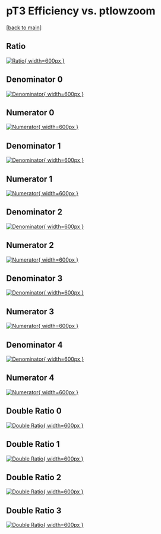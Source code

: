 # pT3 Efficiency vs. ptlowzoom

[[back to main](./)]



## Ratio

[![Ratio](../mtv/var/pT3_vtr_321_1_eff_ptlowzoom.png){ width=600px }](../mtv/var/pT3_vtr_321_1_eff_ptlowzoom.pdf)

## Denominator 0

[![Denominator](../mtv/den/pT3_vtr_321_1_eff_ptlowzoom_den0.png){ width=600px }](../mtv/den/pT3_vtr_321_1_eff_ptlowzoom_den0.pdf)

## Numerator 0

[![Numerator](../mtv/num/pT3_vtr_321_1_eff_ptlowzoom_num0.png){ width=600px }](../mtv/num/pT3_vtr_321_1_eff_ptlowzoom_num0.pdf)

## Denominator 1

[![Denominator](../mtv/den/pT3_vtr_321_1_eff_ptlowzoom_den1.png){ width=600px }](../mtv/den/pT3_vtr_321_1_eff_ptlowzoom_den1.pdf)

## Numerator 1

[![Numerator](../mtv/num/pT3_vtr_321_1_eff_ptlowzoom_num1.png){ width=600px }](../mtv/num/pT3_vtr_321_1_eff_ptlowzoom_num1.pdf)

## Denominator 2

[![Denominator](../mtv/den/pT3_vtr_321_1_eff_ptlowzoom_den2.png){ width=600px }](../mtv/den/pT3_vtr_321_1_eff_ptlowzoom_den2.pdf)

## Numerator 2

[![Numerator](../mtv/num/pT3_vtr_321_1_eff_ptlowzoom_num2.png){ width=600px }](../mtv/num/pT3_vtr_321_1_eff_ptlowzoom_num2.pdf)

## Denominator 3

[![Denominator](../mtv/den/pT3_vtr_321_1_eff_ptlowzoom_den3.png){ width=600px }](../mtv/den/pT3_vtr_321_1_eff_ptlowzoom_den3.pdf)

## Numerator 3

[![Numerator](../mtv/num/pT3_vtr_321_1_eff_ptlowzoom_num3.png){ width=600px }](../mtv/num/pT3_vtr_321_1_eff_ptlowzoom_num3.pdf)

## Denominator 4

[![Denominator](../mtv/den/pT3_vtr_321_1_eff_ptlowzoom_den4.png){ width=600px }](../mtv/den/pT3_vtr_321_1_eff_ptlowzoom_den4.pdf)

## Numerator 4

[![Numerator](../mtv/num/pT3_vtr_321_1_eff_ptlowzoom_num4.png){ width=600px }](../mtv/num/pT3_vtr_321_1_eff_ptlowzoom_num4.pdf)

## Double Ratio 0

[![Double Ratio](../mtv/ratio/pT3_vtr_321_1_eff_ptlowzoom_ratio0.png){ width=600px }](../mtv/ratio/pT3_vtr_321_1_eff_ptlowzoom_ratio0.pdf)

## Double Ratio 1

[![Double Ratio](../mtv/ratio/pT3_vtr_321_1_eff_ptlowzoom_ratio1.png){ width=600px }](../mtv/ratio/pT3_vtr_321_1_eff_ptlowzoom_ratio1.pdf)

## Double Ratio 2

[![Double Ratio](../mtv/ratio/pT3_vtr_321_1_eff_ptlowzoom_ratio2.png){ width=600px }](../mtv/ratio/pT3_vtr_321_1_eff_ptlowzoom_ratio2.pdf)

## Double Ratio 3

[![Double Ratio](../mtv/ratio/pT3_vtr_321_1_eff_ptlowzoom_ratio3.png){ width=600px }](../mtv/ratio/pT3_vtr_321_1_eff_ptlowzoom_ratio3.pdf)

